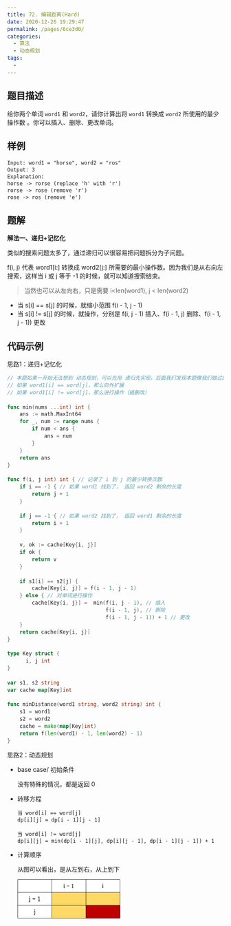 ```yaml
---
title: 72. 编辑距离(Hard)
date: 2020-12-26 19:29:47
permalink: /pages/6ce3d0/
categories: 
  - 算法
  - 动态规划
tags: 
  - 
---
```


## 题目描述

给你两个单词 `word1` 和 `word2`，请你计算出将 `word1` 转换成 `word2` 所使用的最少操作数 。你可以插入、删除、更改单词。

## 样例

```
Input: word1 = "horse", word2 = "ros"
Output: 3
Explanation: 
horse -> rorse (replace 'h' with 'r')
rorse -> rose (remove 'r')
rose -> ros (remove 'e')
```

## 题解

**解法一、递归+记忆化**

类似的搜索问题太多了，通过递归可以很容易把问题拆分为子问题。

f(i, j) 代表 word1[i:] 转换成 word2[j:] 所需要的最小操作数。因为我们是从右向左搜索，这样当 i 或 j 等于 -1 的时候，就可以知道搜索结束。

> 当然也可以从左向右，只是需要 i<len(word1), j < len(word2)

- 当 s[i] == s[j] 的时候，就缩小范围 f(i - 1, j - 1) 
- 当 s[i] != s[j] 的时候，就操作，分别是 f(i, j - 1) 插入、f(i - 1, j) 删除、f(i - 1, j - 1)) 更改

## 代码示例

思路1：递归+记忆化

```go
// 本题如果一开始无法想到 动态规划，可以先用 递归先实现，后面我们发现本题像我们做过的很多搜索类的问题
// 如果 word1[i] == word[j]，那么向外扩展
// 如果 word1[i] != word[j]，那么进行操作（插删改）

func min(nums ...int) int {
    ans := math.MaxInt64
    for _, num := range nums {
        if num < ans {
            ans = num 
        }
    }
    return ans
}

func f(i, j int) int { // 记录了 i 到 j 的最少转换次数
    if i == -1 { // 如果 word1 找到了， 返回 word2 剩余的长度
        return j + 1
    }

    if j == -1 { // 如果 word2 找到了， 返回 word1 剩余的长度
        return i + 1
    }

    v, ok := cache[Key{i, j}]
    if ok {
        return v
    } 

    if s1[i] == s2[j] {
        cache[Key{i, j}] = f(i - 1, j - 1)
    } else { // 对单词进行操作
        cache[Key{i, j}] =  min(f(i, j - 1), // 插入
                                f(i - 1, j), // 删除
                                f(i - 1, j - 1)) + 1 // 更改
    }
    return cache[Key{i, j}]
}

type Key struct {
      i, j int 
}

var s1, s2 string
var cache map[Key]int

func minDistance(word1 string, word2 string) int {
    s1 = word1
    s2 = word2
    cache = make(map[Key]int)
    return f(len(word1) - 1, len(word2) - 1)
}
```

思路2：动态规划

- base case/ 初始条件

  没有特殊的情况，都是返回 0 

- 转移方程

  ```
  当 word[i] == word[j]
  dp[i][j] = dp[i - 1][j - 1]
  
  当 word[i] != word[j]
  dp[i][j] = min(dp[i - 1][j], dp[i][j - 1], dp[i - 1][j - 1]) + 1
  ```
  
- 计算顺序

  从图可以看出，是从左到右，从上到下

  ![image-20201226195848925](./assets/img/image-20201226195848925.png)





